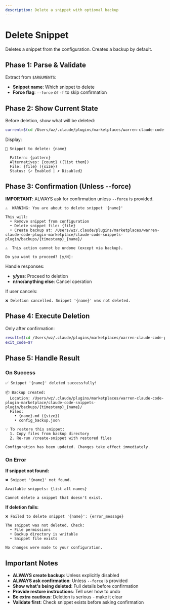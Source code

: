 ```yaml
---
description: Delete a snippet with optional backup
---
```


# Delete Snippet

Deletes a snippet from the configuration. Creates a backup by default.

## Phase 1: Parse & Validate

Extract from `$ARGUMENTS`:
- **Snippet name**: Which snippet to delete
- **Force flag**: `--force` or `-f` to skip confirmation

## Phase 2: Show Current State

Before deletion, show what will be deleted:

```bash
current=$(cd /Users/wz/.claude/plugins/marketplaces/warren-claude-code-plugin-marketplace/claude-code-snippets-plugin/scripts && python3 snippets_cli.py list "$name" --snippets-dir ../commands/warren 2>&1)
```

Display:

```
📄 Snippet to delete: {name}

  Pattern: {pattern}
  Alternatives: {count} ({list them})
  File: {file} ({size})
  Status: {✓ Enabled | ✗ Disabled}
```

## Phase 3: Confirmation (Unless --force)

**IMPORTANT**: ALWAYS ask for confirmation unless `--force` is provided.

```
⚠️  WARNING: You are about to delete snippet '{name}'

This will:
  • Remove snippet from configuration
  • Delete snippet file: {file}
  • Create backup at: /Users/wz/.claude/plugins/marketplaces/warren-claude-code-plugin-marketplace/claude-code-snippets-plugin/backups/{timestamp}_{name}/

⚠️  This action cannot be undone (except via backup).

Do you want to proceed? [y/N]:
```

Handle responses:
- **y/yes**: Proceed to deletion
- **n/no/anything else**: Cancel operation

If user cancels:
```
❌ Deletion cancelled. Snippet '{name}' was not deleted.
```

## Phase 4: Execute Deletion

Only after confirmation:

```bash
result=$(cd /Users/wz/.claude/plugins/marketplaces/warren-claude-code-plugin-marketplace/claude-code-snippets-plugin/scripts && python3 snippets_cli.py delete "$name" --backup --snippets-dir ../commands/warren 2>&1)
exit_code=$?
```

## Phase 5: Handle Result

### On Success

```
✅ Snippet '{name}' deleted successfully!

📦 Backup created:
  Location: /Users/wz/.claude/plugins/marketplaces/warren-claude-code-plugin-marketplace/claude-code-snippets-plugin/backups/{timestamp}_{name}/
  Files:
    • {name}.md ({size})
    • config_backup.json

💡 To restore this snippet:
  1. Copy files from backup directory
  2. Re-run /create-snippet with restored files

Configuration has been updated. Changes take effect immediately.
```

### On Error

**If snippet not found:**
```
❌ Snippet '{name}' not found.

Available snippets: {list all names}

Cannot delete a snippet that doesn't exist.
```

**If deletion fails:**
```
❌ Failed to delete snippet '{name}': {error_message}

The snippet was not deleted. Check:
  • File permissions
  • Backup directory is writable
  • Snippet file exists

No changes were made to your configuration.
```

## Important Notes

- **ALWAYS create backup**: Unless explicitly disabled
- **ALWAYS ask confirmation**: Unless `--force` is provided
- **Show what's being deleted**: Full details before confirmation
- **Provide restore instructions**: Tell user how to undo
- **Be extra cautious**: Deletion is serious - make it clear
- **Validate first**: Check snippet exists before asking confirmation
